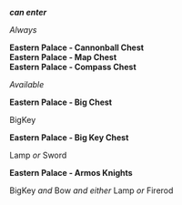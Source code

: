 ﻿***can enter***

*Always*

**Eastern Palace - Cannonball Chest**  
**Eastern Palace - Map Chest**  
**Eastern Palace - Compass Chest**

*Available*

**Eastern Palace - Big Chest**

BigKey

**Eastern Palace - Big Key Chest**

Lamp *or* Sword

**Eastern Palace - Armos Knights**

BigKey *and* Bow *and either* Lamp *or* Firerod
